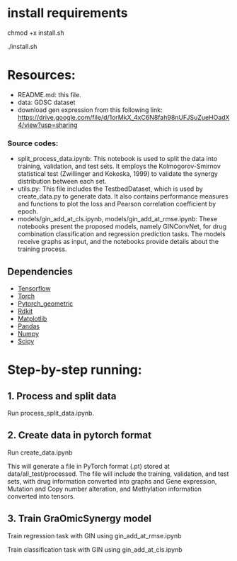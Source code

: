 # install requirements
chmod +x install.sh

./install.sh

# Resources:
+ README.md: this file.
+ data: GDSC dataset
+ download gen expression from this following link: https://drive.google.com/file/d/1orMkX_4xC6N8fah98nUFJSuZueHOadX4/view?usp=sharing

### Source codes:
+ split_process_data.ipynb: This notebook is used to split the data into training, validation, and test sets. It employs the Kolmogorov-Smirnov statistical test (Zwillinger and Kokoska, 1999) to validate the synergy distribution between each set.
+ utils.py: This file includes the TestbedDataset, which is used by create_data.py to generate data. It also contains performance measures and functions to plot the loss and Pearson correlation coefficient by epoch.
+ models/gin_add_at_cls.ipynb, models/gin_add_at_rmse.ipynb: These notebooks present the proposed models, namely GINConvNet, for drug combination classification and regression prediction tasks. The models receive graphs as input, and the notebooks provide details about the training process.


## Dependencies
+ [Tensorflow](https://www.tensorflow.org/)
+ [Torch](https://pytorch.org/)
+ [Pytorch_geometric](https://github.com/rusty1s/pytorch_geometric)
+ [Rdkit](https://www.rdkit.org/)
+ [Matplotlib](https://matplotlib.org/)
+ [Pandas](https://pandas.pydata.org/)
+ [Numpy](https://numpy.org/)
+ [Scipy](https://docs.scipy.org/doc/)

# Step-by-step running:

## 1. Process and split data
Run process_split_data.ipynb.

## 2. Create data in pytorch format
Run create_data.ipynb

This will generate a file in PyTorch format (.pt) stored at data/all_test/processed. The file will include the training, validation, and test sets, with drug information converted into graphs and Gene expression, Mutation and Copy number alteration, and Methylation information converted into tensors.

## 3. Train GraOmicSynergy model
Train regression task with GIN using gin_add_at_rmse.ipynb

Train classification task with GIN using gin_add_at_cls.ipynb
